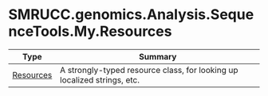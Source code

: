 ﻿
# SMRUCC.genomics.Analysis.SequenceTools.My.Resources

|Type|Summary|
|----|-------|
|[Resources](./Resources.md)|A strongly-typed resource class, for looking up localized strings, etc.|

